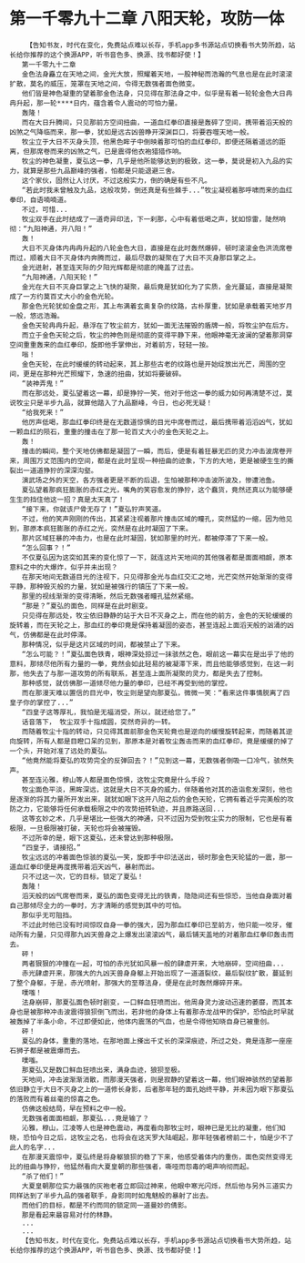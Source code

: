 # 第一千零九十二章 八阳天轮，攻防一体
        【告知书友，时代在变化，免费站点难以长存，手机app多书源站点切换看书大势所趋，站长给你推荐的这个换源APP，听书音色多、换源、找书都好使！】
       第一千零九十二章
       金色法身矗立在天地之间，金光大放，照耀着天地，一股神秘而浩瀚的气息也是在此时滚滚扩散，莫名的威压，笼罩在天地之间，令得无数强者面色微变。
       他们皆是神色凝重的望着那金色法身，只见得在那法身之中，似乎是有着一轮轮金色大日冉冉升起，那一轮****日内，蕴含着令人震动的可怕力量。
       轰隆！
       而在大日升腾间，只见那前方空间扭曲，一道血红拳印直接是轰碎了空间，携带着滔天般的凶煞之气降临而来，那一拳，犹如是远古凶兽睁开深渊巨口，将要吞噬天地一般。
       牧尘立于大日不灭身头顶，他黑色眸子中倒映着那可怕的血红拳印，即便还隔着遥远的距离，但那席卷而来的凶煞之气，已是震得他衣袍猎猎作响。
       牧尘的神色凝重，夏弘这一拳，几乎是他所能够达到的极致，这一拳，莫说是初入九品的实力，就算是那些九品巅峰的强者，怕都是只能退避三舍。
       这个家伙，固然让人讨厌，不过这般实力，倒的确是有些不凡。
       “若此时我未曾触及九品，这般攻势，倒还真是有些棘手...”牧尘凝视着那呼啸而来的血红拳印，自语喃喃道。
       不过，可惜...
       牧尘双手在此时结成了一道奇异印法，下一刹那，心中有着低喝之声，犹如惊雷，陡然响彻：“九阳神通，开八阳！”
       轰！
       大日不灭身体内冉冉升起的八轮金色大日，直接是在此时轰然爆碎，顿时滚滚金色洪流席卷而过，顺着大日不灭身体内奔腾而过，最后尽数的凝聚在了大日不灭身那巨掌之上。
       金光迸射，甚至连天际的夕阳光辉都是彻底的掩盖了过去。
       “九阳神通，八阳天轮！”
       金光在大日不灭身巨掌之上飞快的凝聚，最后竟是犹如化为了实质，金光蔓延，直接是凝聚成了一方约莫百丈大小的金色光轮。
       那金色光轮犹如金盘之形，其上布满着玄奥复杂的纹路，古朴厚重，犹如是承载着天地岁月一般，悠远浩瀚。
       金色天轮冉冉升起，悬浮在了牧尘前方，犹如一面无法摧毁的盾牌一般，将牧尘护在后方。
       而立于金色天轮之后，牧尘的神色则是彻底的变得平静下来，他眼神毫无波澜的望着那洞穿空间重重轰来的血红拳印，旋即他手掌伸出，对着前方，轻轻一按。
       嗡！
       金色天轮，在此时缓缓的转动起来，其上那些古老的纹路也是开始绽放出光芒，周围的空间，更是在那种光芒照耀下，急速的扭曲，犹如将要破碎。
       “装神弄鬼！”
       而在那远处，夏弘望着这一幕，却是狰狞一笑，他对于他这一拳的威力如何再清楚不过，莫说牧尘只是半步九品，就算他踏入了九品巅峰，今日，也必死无疑！
       “给我死来！”
       他厉声低喝，那血红拳印终是在无数道惊惧的目光中席卷而过，最后携带着滔滔凶气，犹如一颗血红的陨石，重重的撞击在了那一轮百丈大小的金色天轮之上。
       轰！
       撞击的瞬间，整个天地仿佛都是凝固了一瞬，而后，便是有着狂暴无匹的灵力冲击波席卷开来，周围万丈范围内的空间，都是在此时呈现一种扭曲的迹象，下方的大地，更是被硬生生的撕裂出一道道狰狞的深深沟壑。
       演武场之外的天空，各方强者更是不断的后退，生怕被那种冲击波所波及，惨遭池鱼。
       夏弘望着那疯狂膨胀的赤红之光，嘴角的笑容愈发的狰狞，这个蠢货，竟然还真以为能够硬生生的挡住他这一招？真是太天真了！
       “接下来，你就该尸骨无存了！”夏弘狞声笑道。
       不过，他的笑声刚刚的传出，其紧紧注视着那片撞击区域的瞳孔，突然猛的一缩，因为他见到，那原本疯狂膨胀的赤红之光，突然是在此时凝固了下来。
       那片区域狂暴的冲击力，也是在此时凝固，犹如那里的时光，都被停滞了下来一般。
       “怎么回事？！”
       不仅夏弘因为这突如其来的变化惊了一下，就连这片天地间的其他强者都是面面相觑，原本意料之中的大爆炸，似乎并未出现？
       在那天地间无数道目光的注视下，只见得那金光与血红交汇之地，光芒突然开始渐渐的变得平静，那种毁灭般的力量，犹如是被强行的镇压了下来一般。
       那里的视线渐渐的变得清晰，然后无数强者瞳孔猛然紧缩。
       “那是？”夏弘的面色，同样是在此时剧变。
       只见得在那远处，牧尘依旧静静的站于大日不灭身之上，而在他的前方，金色的天轮缓缓的旋转着，而在天轮之上，那血红的拳印竟是保持着凝固的姿态，甚至连起上面滔天般的汹涌的凶气，仿佛都是在此时停滞。
       那种情况，似乎是这片区域的时间，都被禁止了下来。
       “怎么可能？！”夏弘面色铁青，眼神深处掠过一抹骇然之色，眼前这一幕实在是出乎了他的意料，那倾尽他所有力量的一拳，竟然会如此轻易的被凝滞下来，而且他能够感觉到，在这一刹那，他失去了与那一道攻势的所有联系，甚至连上面所凝聚的灵力，都是失去了控制。
       那种感觉，就仿佛那一道倾尽他力量的拳印，已经不再受到他的掌控。
       而在那漫天难以置信的目光中，牧尘则是望向那夏弘，微微一笑：“看来这件事情脱离了四皇子你的掌控了...”
       “四皇子这等厚礼，我怕是无福消受，所以，就还给您了。”
       话音落下， 牧尘双手十指成圆，突然奇异的一转。
       而随着牧尘十指的转动，只见得其面前那金色天轮竟也是逆向的缓慢旋转起来，而随着其逆向旋转，所有人都是目瞪口呆的见到，那原本是对着牧尘轰击而来的血红拳印，竟是缓缓的掉了一个头，开始对准了远处的夏弘。
       “他竟然能将夏弘的攻势完全的反弹回去？！”见到这一幕，无数强者倒吸一口冷气，骇然失声。
       甚至连沁雅，穆山等人都是面色惊惧，这牧尘究竟是什么手段？
       牧尘面色平淡，黑眸深远，这就是大日不灭身的威力，伴随着他对其的造诣愈发深刻，他也是逐渐的将其力量所开发出来，就犹如眼下这开八阳之后的金色天轮，它拥有着近乎完美般的攻防之力，它能够将任何承载极限之中的攻势扭转轨迹，并且原路送回...
       这等玄妙之术，几乎是堪比一些强大的神通，只不过因为受到牧尘实力的限制，它也是有着极限，一旦极限被打破，天轮也将会被摧毁。
       不过所幸的是，眼下这夏弘，还未曾达到那种极限。
       “四皇子，请接招。”
       牧尘远远的冲着面色惊骇的夏弘一笑，旋即手中印法送出，顿时那金色天轮猛的一震，那一道血红拳印便是再度携带着滔天凶气，暴射而出。
       只不过这一次，它的目标，锁定了夏弘！
       轰隆！
       滔天般的凶气席卷而来，夏弘的面色变得无比的铁青，隐隐间还有些惊恐，当他自身面对着自己那倾尽全力的一拳时，方才清晰的感觉到其中的可怕。
       那似乎无可阻挡。
       不过此时他已没有时间惊叹自身一拳的强大，因为那血红拳印已至前方，他只能一咬牙，催动所有力量，只见得那九凶天兽身之上爆发出滚滚凶气，最后铺天盖地的对着那血红拳印轰击而去。
       砰！
       两者狠狠的冲撞在一起，可怕的赤光犹如风暴一般的肆虐开来，大地崩碎，空间扭曲...
       赤光肆虐开来，那强大的九凶天兽身身躯上开始出现了一道道裂纹，最后裂纹扩散，蔓延到了整个身躯，于是，赤光喷射，那强大的至尊法身，便是在此时轰然爆碎开来。
       噗嗤！
       法身崩碎，那夏弘面色顿时剧变，一口鲜血狂喷而出，他周身灵力波动迅速的萎靡，而其本身也是被那种冲击波震得狼狈倒飞而出，若非他的身体上有着那赤龙战甲的保护，恐怕此时早就被轰掉了半条小命，不过即便如此，他体内震荡的气血，也是令得他知晓自身已被重创。
       砰！
       夏弘的身体，重重的落地，在那地面上搽出千丈长的深深痕迹，所过之处，竟是连那一座座石狮子都是被震爆而去。
       噗嗤。
       那夏弘又是数口鲜血狂喷出来，满身血迹，狼狈至极。
       天地间，冲击波渐渐消散，而那漫天强者，则是寂静的望着这一幕，他们眼神骇然的望着那依旧静立于大日不灭身之上的一道修长身影，后者那年轻的面孔始终平静，并未因为眼下那夏弘的落败而有着丝毫的惊喜之色。
       仿佛这般结局，早在预料之中一般。
       无数强者面面相觑，那夏弘...竟是输了？
       沁雅，穆山，江凌等人也是神色震动，再度看向那牧尘时，眼神已是无比的凝重，他们知晓，恐怕今日之后，这牧尘之名，也将会在这天罗大陆崛起，那年轻强者榜前二十，怕是少不了此人的名字...
       在那漫天震惊中，夏弘终是将身躯狼狈的稳了下来，他感受着体内的重伤，面色突然变得无比的扭曲与狰狞，他猛然看向大夏皇朝的那些强者，嘶哑而怨毒的喝声响彻而起。
       “杀了他们！”
       大夏皇朝那位实力最强的灰袍老者立即回过神来，他眼中寒光闪烁，然后他与另外三道实力同样达到了半步九品的强者联手，身影同时如鬼魅般的暴射了出去。
       而他们的目标，都是不约而同的锁定同一道曼妙的倩影。
       那是看起来最容易对付的林静。
       ...
       ...
       【告知书友，时代在变化，免费站点难以长存，手机app多书源站点切换看书大势所趋，站长给你推荐的这个换源APP，听书音色多、换源、找书都好使！】